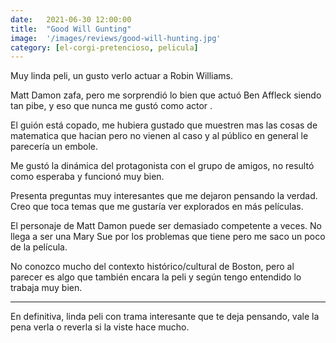 ```yaml
---
date:   2021-06-30 12:00:00
title:  "Good Will Gunting"
image:  '/images/reviews/good-will-hunting.jpg'
category: [el-corgi-pretencioso, pelicula]
---
```

Muy linda peli, un gusto verlo actuar a Robin Williams.

Matt Damon zafa, pero me sorprendió lo bien que actuó Ben Affleck siendo tan pibe, y eso que nunca me gustó como actor .

El guión está copado, me hubiera gustado que muestren mas las cosas de matematica que hacian pero no vienen al caso y al público en general le parecería un embole.

Me gustó la dinámica del protagonista con el grupo de amigos, no resultó como esperaba y funcionó muy bien.

Presenta preguntas muy interesantes que me dejaron pensando la verdad. Creo que toca temas que me gustaría ver explorados en más películas.

El personaje de Matt Damon puede ser demasiado competente a veces. No llega a ser una Mary Sue por los problemas que tiene pero me saco un poco de la película.

No conozco mucho del contexto histórico/cultural de Boston, pero al parecer es algo que también encara la peli y según tengo entendido lo trabaja muy bien.

<hr>

En definitiva, linda peli con trama interesante que te deja pensando, vale la pena verla o reverla si la viste hace mucho.
